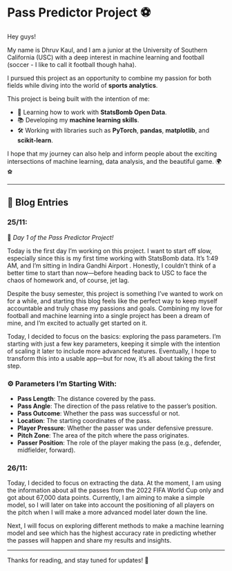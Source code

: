 #  Pass Predictor Project ⚽

Hey guys! 

My name is Dhruv Kaul, and I am a junior at the University of Southern California (USC) with a deep interest in machine learning and football (soccer - I like to call it football though haha). 

I pursued this project as an opportunity to combine my passion for both fields while diving into the world of **sports analytics**.  

This project is being built with the intention of me:  
- 🎯 Learning how to work with **StatsBomb Open Data**.  
- 📚 Developing my **machine learning skills**.  
- 🛠️ Working with libraries such as **PyTorch**, **pandas**, **matplotlib**, and **scikit-learn**.  

I hope that my journey can also help and inform people about the exciting intersections of machine learning, data analysis, and the beautiful game. 🌍⚽  

---

## 📝 Blog Entries  

### **25/11:**  
🚀 *Day 1 of the Pass Predictor Project!*  

Today is the first day I’m working on this project. I want to start off slow, especially since this is my first time working with StatsBomb data. It’s 1:49 AM, and I’m sitting in Indira Gandhi Airport . Honestly, I couldn’t think of a better time to start than now—before heading back to USC to face the chaos of homework and, of course, jet lag.  

Despite the busy semester, this project is something I’ve wanted to work on for a while, and starting this blog feels like the perfect way to keep myself accountable and truly chase my passions and goals. Combining my love for football and machine learning into a single project has been a dream of mine, and I’m excited to actually get started on it.  

Today, I decided to focus on the basics: exploring the pass parameters. I’m starting with just a few key parameters, keeping it simple with the intention of scaling it later to include more advanced features. Eventually, I hope to transform this into a usable app—but for now, it’s all about taking the first step.  

### ⚙️ Parameters I’m Starting With:
- **Pass Length**: The distance covered by the pass.  
- **Pass Angle**: The direction of the pass relative to the passer’s position.  
- **Pass Outcome**: Whether the pass was successful or not.  
- **Location**: The starting coordinates of the pass.  
- **Player Pressure**: Whether the passer was under defensive pressure.  
- **Pitch Zone**: The area of the pitch where the pass originates.  
- **Passer Position**: The role of the player making the pass (e.g., defender, midfielder, forward).

### **26/11:**  
Today, I decided to focus on extracting the data. At the moment, I am using the information about all the passes from the 2022 FIFA World Cup only and got about 67,000 data points. Currently, I am aiming to make a simple model, so I will later on take into account the positioning of all players on the pitch when I will make a more advanced model later down the line. 

Next, I will focus on exploring different methods to make a machine learning model and see which has the highest accuracy rate in predicting whether the passes will happen and share my results and insights.

---

Thanks for reading, and stay tuned for updates! 🎉  
